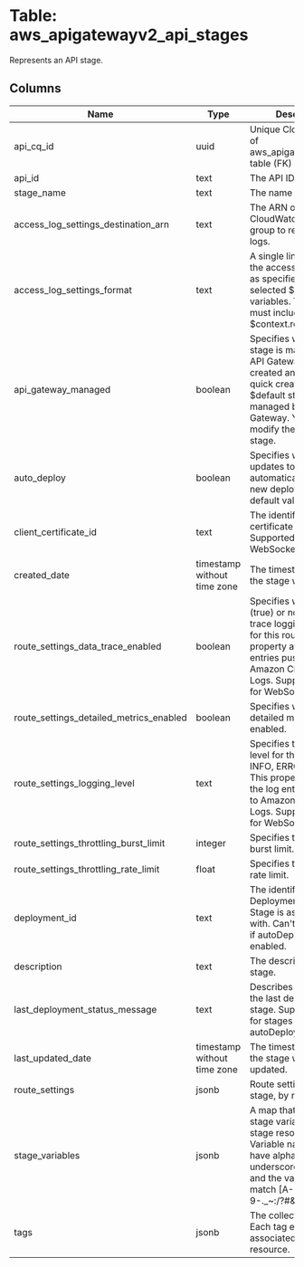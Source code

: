 
# Table: aws_apigatewayv2_api_stages
Represents an API stage.
## Columns
| Name        | Type           | Description  |
| ------------- | ------------- | -----  |
|api_cq_id|uuid|Unique CloudQuery ID of aws_apigatewayv2_apis table (FK)|
|api_id|text|The API ID.|
|stage_name|text|The name of the stage.|
|access_log_settings_destination_arn|text|The ARN of the CloudWatch Logs log group to receive access logs.|
|access_log_settings_format|text|A single line format of the access logs of data, as specified by selected $context variables. The format must include at least $context.requestId.|
|api_gateway_managed|boolean|Specifies whether a stage is managed by API Gateway. If you created an API using quick create, the $default stage is managed by API Gateway. You can't modify the $default stage.|
|auto_deploy|boolean|Specifies whether updates to an API automatically trigger a new deployment. The default value is false.|
|client_certificate_id|text|The identifier of a client certificate for a Stage. Supported only for WebSocket APIs.|
|created_date|timestamp without time zone|The timestamp when the stage was created.|
|route_settings_data_trace_enabled|boolean|Specifies whether (true) or not (false) data trace logging is enabled for this route. This property affects the log entries pushed to Amazon CloudWatch Logs. Supported only for WebSocket APIs.|
|route_settings_detailed_metrics_enabled|boolean|Specifies whether detailed metrics are enabled.|
|route_settings_logging_level|text|Specifies the logging level for this route: INFO, ERROR, or OFF. This property affects the log entries pushed to Amazon CloudWatch Logs. Supported only for WebSocket APIs.|
|route_settings_throttling_burst_limit|integer|Specifies the throttling burst limit.|
|route_settings_throttling_rate_limit|float|Specifies the throttling rate limit.|
|deployment_id|text|The identifier of the Deployment that the Stage is associated with. Can't be updated if autoDeploy is enabled.|
|description|text|The description of the stage.|
|last_deployment_status_message|text|Describes the status of the last deployment of a stage. Supported only for stages with autoDeploy enabled.|
|last_updated_date|timestamp without time zone|The timestamp when the stage was last updated.|
|route_settings|jsonb|Route settings for the stage, by routeKey.|
|stage_variables|jsonb|A map that defines the stage variables for a stage resource. Variable names can have alphanumeric and underscore characters, and the values must match [A-Za-z0-9-._~:/?#&=,]+.|
|tags|jsonb|The collection of tags. Each tag element is associated with a given resource.|

